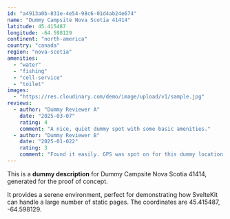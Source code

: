 ```yaml
---
id: "a4913a0b-831e-4e54-98c6-01d4ab24e674"
name: "Dummy Campsite Nova Scotia 41414"
latitude: 45.415487
longitude: -64.598129
continent: "north-america"
country: "canada"
region: "nova-scotia"
amenities:
  - "water"
  - "fishing"
  - "cell-service"
  - "toilet"
images:
  - "https://res.cloudinary.com/demo/image/upload/v1/sample.jpg"
reviews:
  - author: "Dummy Reviewer A"
    date: "2025-03-07"
    rating: 4
    comment: "A nice, quiet dummy spot with some basic amenities."
  - author: "Dummy Reviewer B"
    date: "2025-01-022"
    rating: 3
    comment: "Found it easily. GPS was spot on for this dummy location."
---
```


This is a **dummy description** for Dummy Campsite Nova Scotia 41414, generated for the proof of concept.

It provides a serene environment, perfect for demonstrating how SvelteKit can handle a large number of static pages. The coordinates are 45.415487, -64.598129.
